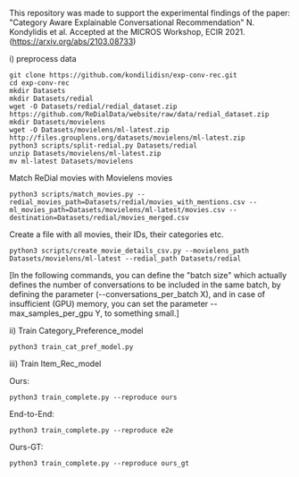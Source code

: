 This repository was made to support the experimental findings of the paper:
"Category Aware Explainable Conversational Recommendation" N. Kondylidis et al.
Accepted at the MICROS Workshop, ECIR 2021.
(https://arxiv.org/abs/2103.08733)

i) preprocess data

    git clone https://github.com/kondilidisn/exp-conv-rec.git
    cd exp-conv-rec
    mkdir Datasets
    mkdir Datasets/redial
    wget -O Datasets/redial/redial_dataset.zip https://github.com/ReDialData/website/raw/data/redial_dataset.zip
    mkdir Datasets/movielens
    wget -O Datasets/movielens/ml-latest.zip http://files.grouplens.org/datasets/movielens/ml-latest.zip
    python3 scripts/split-redial.py Datasets/redial
    unzip Datasets/movielens/ml-latest.zip
    mv ml-latest Datasets/movielens 

Match ReDial movies with Movielens movies
    
    python3 scripts/match_movies.py --redial_movies_path=Datasets/redial/movies_with_mentions.csv --ml_movies_path=Datasets/movielens/ml-latest/movies.csv --destination=Datasets/redial/movies_merged.csv

Create a file with all movies, their IDs, their categories etc.

    python3 scripts/create_movie_details_csv.py --movielens_path Datasets/movielens/ml-latest --redial_path Datasets/redial

[In the following commands, you can define the "batch size" which actually defines the number of conversations to be included in the same batch, by defining the parameter (--conversations_per_batch X), and in case of insufficient (GPU) memory, you can set the parameter --max_samples_per_gpu Y, to something small.]

ii) Train Category_Preference_model

    python3 train_cat_pref_model.py

iii) Train Item_Rec_model

Ours:

    python3 train_complete.py --reproduce ours

End-to-End:

    python3 train_complete.py --reproduce e2e

Ours-GT:
    
    python3 train_complete.py --reproduce ours_gt
